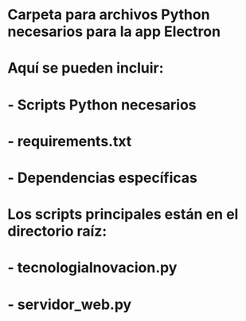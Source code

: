 # Carpeta para archivos Python necesarios para la app Electron
# Aquí se pueden incluir:
# - Scripts Python necesarios
# - requirements.txt
# - Dependencias específicas

# Los scripts principales están en el directorio raíz:
# - tecnologiaInovacion.py
# - servidor_web.py
